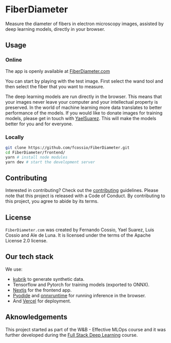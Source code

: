 # FiberDiameter

Measure the diameter of fibers in electron microscopy images, assisted by deep learning
models, directly in your browser.

## Usage

### Online

The app is openly available at [FiberDiameter.com](https://www.fiberdiameter.com)

You can start by playing with the test image. First select the wand tool and then select the fiber that you want to measure.

The deep learning models are run directly in the browser. This means that your images never leave your computer and your intellectual property is preserved.
In the world of machine learning more data translates to better performance of the models. If you would like to donate images for training models, please get in touch with [YaelSuarez](mailto:yael.suarez@farmaci.uu.se). This will make the models better for you and for everyone.

### Locally

```bash
git clone https://github.com/fcossio/FiberDiameter.git
cd FiberDiameter/frontend/
yarn # install node modules
yarn dev # start the development server
```

## Contributing

Interested in contributing? Check out the [contributing](CONTRIBUTING.md) guidelines.
Please note that this project is released with a Code of Conduct.
By contributing to this project, you agree to abide by its terms.

## License

`FiberDiameter.com` was created by Fernando Cossio, Yael Suarez, Luis Cossio and Ale de Luna.
It is licensed under the terms of the Apache License 2.0 license.

## Our tech stack

We use:
- [kubrik](https://kubric.readthedocs.io/en/latest/) to generate synthetic data.
- Tensorflow and Pytorch for training models (exported to ONNX).
- [Nextjs](https://vercel.com/) for the frontend app.
- [Pyodide](https://pyodide.org/) and [onnxruntime](https://onnxruntime.ai/) for running inference in the browser.
- And [Vercel](https://nextjs.org/) for deployment.

## Aknowledgements

This project started as part of the W&B - Effective MLOps course and it was further
developed during the
[Full Stack Deep Learning](https://fullstackdeeplearning.com/course/2022/) course.
